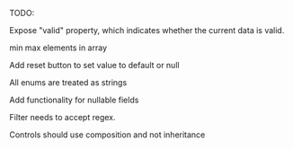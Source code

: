 TODO:

Expose "valid" property, which indicates whether the current data is valid.

min max elements in array

Add reset button to set value to default or null


All enums are treated as strings

Add functionality for nullable fields

Filter needs to accept regex.

Controls should use composition and not inheritance